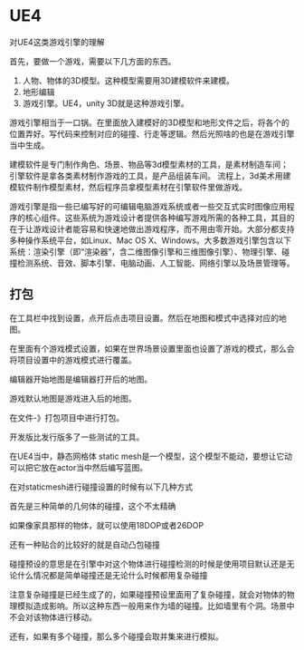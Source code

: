 # UE4

对UE4这类游戏引擎的理解



首先，要做一个游戏，需要以下几方面的东西。

1. 人物、物体的3D模型。这种模型需要用3D建模软件来建模。
2. 地形编辑
3. 游戏引擎。UE4，unity 3D就是这种游戏引擎。

游戏引擎相当于一口锅。在里面放入建模好的3D模型和地形文件之后，将各个的位置弄好。写代码来控制对应的碰撞、行走等逻辑。然后光照啥的也是在游戏引擎当中生成。

建模软件是专门制作角色、场景、物品等3d模型素材的工具，是素材制造车间；引擎软件是拿各类素材制作游戏的工具，是产品组装车间。
流程上，3d美术用建模软件制作模型素材，然后程序员拿模型素材在引擎软件里做游戏。

游戏引擎是指一些已编写好的可编辑电脑游戏系统或者一些交互式实时图像应用程序的核心组件。这些系统为游戏设计者提供各种编写游戏所需的各种工具，其目的在于让游戏设计者能容易和快速地做出游戏程序，而不用由零开始。大部分都支持多种操作系统平台，如Linux、Mac OS X、Windows。大多数游戏引擎包含以下系统：渲染引擎（即“渲染器”，含二维图像引擎和三维图像引擎）、物理引擎、碰撞检测系统、音效、脚本引擎、电脑动画、人工智能、网络引擎以及场景管理等。



## 打包

在工具栏中找到设置，点开后点击项目设置。然后在地图和模式中选择对应的地图。

在里面有个游戏模式设置，如果在世界场景设置里面也设置了游戏的模式，那么会将项目设置中的游戏模式进行覆盖。

编辑器开始地图是编辑器打开后的地图。

游戏默认地图是游戏进入后的地图。



在文件-》打包项目中进行打包。

开发版比发行版多了一些测试的工具。





在UE4当中，静态网格体 static mesh是一个模型，这个模型不能动，要想让它动可以把它放在actor当中然后编写蓝图。



在对staticmesh进行碰撞设置的时候有以下几种方式

首先是三种简单的几何体的碰撞，这个不太精确

如果像家具那样的物体，就可以使用18DOP或者26DOP

还有一种贴合的比较好的就是自动凸包碰撞



碰撞预设的意思是在引擎中对这个物体进行碰撞检测的时候是使用项目默认还是无论什么情况都是简单碰撞还是无论什么时候都用复杂碰撞

注意复杂碰撞是已经生成了的，如果碰撞预设里面用了复杂碰撞，就会对物体的物理模拟造成影响。所以这种东西一般用来作为墙的碰撞。比如墙里有个洞。场景中不会对该物体进行移动。

还有，如果有多个碰撞，那么多个碰撞会取并集来进行模拟。
